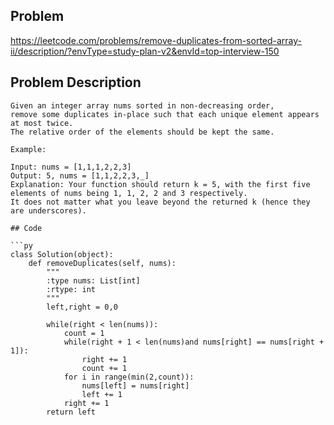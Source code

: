 ## Problem

https://leetcode.com/problems/remove-duplicates-from-sorted-array-ii/description/?envType=study-plan-v2&envId=top-interview-150

## Problem Description

```
Given an integer array nums sorted in non-decreasing order,
remove some duplicates in-place such that each unique element appears at most twice. 
The relative order of the elements should be kept the same.

Example:

Input: nums = [1,1,1,2,2,3]
Output: 5, nums = [1,1,2,2,3,_]
Explanation: Your function should return k = 5, with the first five elements of nums being 1, 1, 2, 2 and 3 respectively.
It does not matter what you leave beyond the returned k (hence they are underscores).

## Code

```py
class Solution(object):
    def removeDuplicates(self, nums):
        """
        :type nums: List[int]
        :rtype: int
        """
        left,right = 0,0

        while(right < len(nums)):
            count = 1
            while(right + 1 < len(nums)and nums[right] == nums[right + 1]):
                right += 1
                count += 1
            for i in range(min(2,count)):
                nums[left] = nums[right]
                left += 1
            right += 1
        return left

